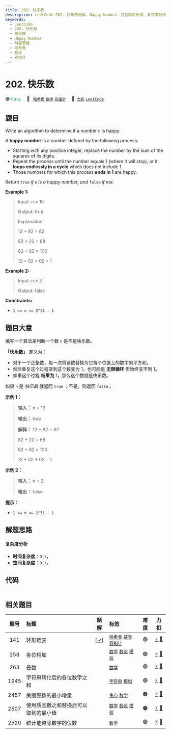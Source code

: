 ```yaml
---
title: 202. 快乐数
description: LeetCode 202. 快乐数题解，Happy Number，包含解题思路、复杂度分析以及完整的 JavaScript 代码实现。
keywords:
  - LeetCode
  - 202. 快乐数
  - 快乐数
  - Happy Number
  - 解题思路
  - 哈希表
  - 数学
  - 双指针
---
```


# 202. 快乐数

🟢 <font color=#15bd66>Easy</font>&emsp; 🔖&ensp; [`哈希表`](/tag/hash-table.md) [`数学`](/tag/math.md) [`双指针`](/tag/two-pointers.md)&emsp; 🔗&ensp;[`力扣`](https://leetcode.cn/problems/happy-number) [`LeetCode`](https://leetcode.com/problems/happy-number)

## 题目

Write an algorithm to determine if a number `n` is happy.

A **happy number** is a number defined by the following process:

- Starting with any positive integer, replace the number by the sum of the squares of its digits.
- Repeat the process until the number equals 1 (where it will stay), or it **loops endlessly in a cycle** which does not include 1.
- Those numbers for which this process **ends in 1** are happy.

Return `true` _if_ `n` _is a happy number, and_ `false` _if not_.

**Example 1:**

> Input: n = 19
>
> Output: true
>
> Explanation:
>
> 12 + 92 = 82
>
> 82 + 22 = 68
>
> 62 + 82 = 100
>
> 12 + 02 + 02 = 1

**Example 2:**

> Input: n = 2
>
> Output: false

**Constraints:**

- `1 <= n <= 2^31 - 1`

## 题目大意

编写一个算法来判断一个数 `n` 是不是快乐数。

**「快乐数」** 定义为：

- 对于一个正整数，每一次将该数替换为它每个位置上的数字的平方和。
- 然后重复这个过程直到这个数变为 1，也可能是 **无限循环** 但始终变不到 1。
- 如果这个过程 **结果为** 1，那么这个数就是快乐数。

如果 `n` 是 _快乐数_ 就返回 `true` ；不是，则返回 `false` 。

**示例 1：**

> **输入：** n = 19
>
> **输出：** true
>
> **解释：** 12 + 92 = 82
>
> 82 + 22 = 68
>
> 62 + 82 = 100
>
> 12 + 02 + 02 = 1

**示例 2：**

> **输入：** n = 2
>
> **输出：** false

**提示：**

- `1 <= n <= 2^31 - 1`

## 解题思路

#### 复杂度分析

- **时间复杂度**：`O()`，
- **空间复杂度**：`O()`，

## 代码

```javascript

```

## 相关题目

<!-- prettier-ignore -->
| 题号 | 标题 | 题解 | 标签 | 难度 | 力扣 |
| :------: | :------ | :------: | :------ | :------: | :------: |
| 141 | 环形链表 | [[✓]](/problem/0141.md) |  [`哈希表`](/tag/hash-table.md) [`链表`](/tag/linked-list.md) [`双指针`](/tag/two-pointers.md) | 🟢 | [🀄️](https://leetcode.cn/problems/linked-list-cycle) [🔗](https://leetcode.com/problems/linked-list-cycle) |
| 258 | 各位相加 |  |  [`数学`](/tag/math.md) [`数论`](/tag/number-theory.md) [`模拟`](/tag/simulation.md) | 🟢 | [🀄️](https://leetcode.cn/problems/add-digits) [🔗](https://leetcode.com/problems/add-digits) |
| 263 | 丑数 |  |  [`数学`](/tag/math.md) | 🟢 | [🀄️](https://leetcode.cn/problems/ugly-number) [🔗](https://leetcode.com/problems/ugly-number) |
| 1945 | 字符串转化后的各位数字之和 |  |  [`字符串`](/tag/string.md) [`模拟`](/tag/simulation.md) | 🟢 | [🀄️](https://leetcode.cn/problems/sum-of-digits-of-string-after-convert) [🔗](https://leetcode.com/problems/sum-of-digits-of-string-after-convert) |
| 2457 | 美丽整数的最小增量 |  |  [`贪心`](/tag/greedy.md) [`数学`](/tag/math.md) | 🟠 | [🀄️](https://leetcode.cn/problems/minimum-addition-to-make-integer-beautiful) [🔗](https://leetcode.com/problems/minimum-addition-to-make-integer-beautiful) |
| 2507 | 使用质因数之和替换后可以取到的最小值 |  |  [`数学`](/tag/math.md) [`数论`](/tag/number-theory.md) [`模拟`](/tag/simulation.md) | 🟠 | [🀄️](https://leetcode.cn/problems/smallest-value-after-replacing-with-sum-of-prime-factors) [🔗](https://leetcode.com/problems/smallest-value-after-replacing-with-sum-of-prime-factors) |
| 2520 | 统计能整除数字的位数 |  |  [`数学`](/tag/math.md) | 🟢 | [🀄️](https://leetcode.cn/problems/count-the-digits-that-divide-a-number) [🔗](https://leetcode.com/problems/count-the-digits-that-divide-a-number) |
